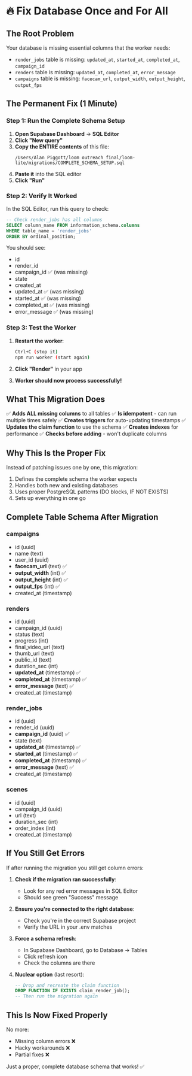 # 🔥 Fix Database Once and For All

## The Root Problem

Your database is missing essential columns that the worker needs:
- `render_jobs` table is missing: `updated_at`, `started_at`, `completed_at`, `campaign_id`
- `renders` table is missing: `updated_at`, `completed_at`, `error_message`
- `campaigns` table is missing: `facecam_url`, `output_width`, `output_height`, `output_fps`

## The Permanent Fix (1 Minute)

### Step 1: Run the Complete Schema Setup

1. **Open Supabase Dashboard** → **SQL Editor**
2. **Click "New query"**
3. **Copy the ENTIRE contents** of this file:
   ```
   /Users/Alan Piggott/loom outreach final/loom-lite/migrations/COMPLETE_SCHEMA_SETUP.sql
   ```
4. **Paste it** into the SQL editor
5. **Click "Run"**

### Step 2: Verify It Worked

In the SQL Editor, run this query to check:
```sql
-- Check render_jobs has all columns
SELECT column_name FROM information_schema.columns
WHERE table_name = 'render_jobs'
ORDER BY ordinal_position;
```

You should see:
- id
- render_id
- campaign_id ✅ (was missing)
- state
- created_at
- updated_at ✅ (was missing)
- started_at ✅ (was missing)
- completed_at ✅ (was missing)
- error_message ✅ (was missing)

### Step 3: Test the Worker

1. **Restart the worker**:
   ```bash
   Ctrl+C (stop it)
   npm run worker (start again)
   ```

2. **Click "Render"** in your app

3. **Worker should now process successfully!**

## What This Migration Does

✅ **Adds ALL missing columns** to all tables
✅ **Is idempotent** - can run multiple times safely
✅ **Creates triggers** for auto-updating timestamps
✅ **Updates the claim function** to use the schema
✅ **Creates indexes** for performance
✅ **Checks before adding** - won't duplicate columns

## Why This Is the Proper Fix

Instead of patching issues one by one, this migration:
1. Defines the complete schema the worker expects
2. Handles both new and existing databases
3. Uses proper PostgreSQL patterns (DO blocks, IF NOT EXISTS)
4. Sets up everything in one go

## Complete Table Schema After Migration

### campaigns
- id (uuid)
- name (text)
- user_id (uuid)
- **facecam_url** (text) ✅
- **output_width** (int) ✅
- **output_height** (int) ✅
- **output_fps** (int) ✅
- created_at (timestamp)

### renders
- id (uuid)
- campaign_id (uuid)
- status (text)
- progress (int)
- final_video_url (text)
- thumb_url (text)
- public_id (text)
- duration_sec (int)
- **updated_at** (timestamp) ✅
- **completed_at** (timestamp) ✅
- **error_message** (text) ✅
- created_at (timestamp)

### render_jobs
- id (uuid)
- render_id (uuid)
- **campaign_id** (uuid) ✅
- state (text)
- **updated_at** (timestamp) ✅
- **started_at** (timestamp) ✅
- **completed_at** (timestamp) ✅
- **error_message** (text) ✅
- created_at (timestamp)

### scenes
- id (uuid)
- campaign_id (uuid)
- url (text)
- duration_sec (int)
- order_index (int)
- created_at (timestamp)

## If You Still Get Errors

If after running the migration you still get column errors:

1. **Check if the migration ran successfully**:
   - Look for any red error messages in SQL Editor
   - Should see green "Success" message

2. **Ensure you're connected to the right database**:
   - Check you're in the correct Supabase project
   - Verify the URL in your .env matches

3. **Force a schema refresh**:
   - In Supabase Dashboard, go to Database → Tables
   - Click refresh icon
   - Check the columns are there

4. **Nuclear option** (last resort):
   ```sql
   -- Drop and recreate the claim function
   DROP FUNCTION IF EXISTS claim_render_job();
   -- Then run the migration again
   ```

## This Is Now Fixed Properly

No more:
- Missing column errors ❌
- Hacky workarounds ❌
- Partial fixes ❌

Just a proper, complete database schema that works! ✅